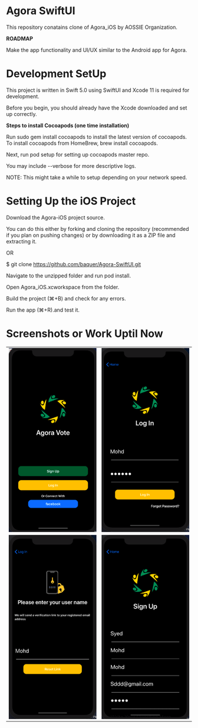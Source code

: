 # Agora SwiftUI

This repository conatains clone of Agora_iOS by AOSSIE Organization.

**ROADMAP**

Make the app functionality and UI/UX similar to the Android app for Agora.

# Development SetUp


This project is written in Swift 5.0 using SwiftUI and Xcode 11 is required for development.

Before you begin, you should already have the Xcode downloaded and set up correctly.

**Steps to install Cocoapods (one time installation)**

Run sudo gem install cocoapods to install the latest version of cocoapods. 
To install cocoapods from HomeBrew, brew install cocoapods.

Next, run pod setup for setting up cocoapods master repo.

You may include --verbose for more descriptive logs. 

NOTE: This might take a while to setup depending on your network speed.

# Setting Up the iOS Project

Download the Agora-iOS project source. 

You can do this either by forking and cloning the repository (recommended if you plan on pushing changes) or by downloading it as a ZIP file and extracting it.

OR

$ git clone https://github.com/baquer/Agora-SwiftUI.git

Navigate to the unzipped folder and run pod install.

Open Agora_iOS.xcworkspace from the folder.

Build the project (⌘+B) and check for any errors.

Run the app (⌘+R).and test it.

# Screenshots or Work Uptil Now

<table>
  <tr>
    <td><img src="/screenshots/Screenshot 2020-03-19 at 1.30.47 AM.png" height = "500" width="250"></td>
    <td><img src="/screenshots/Screenshot 2020-03-19 at 12.01.54 AM.png" height = "500" width="250"></td>
  </tr>
  </tr>
  <tr>
    <td><img src="/screenshots/Screenshot 2020-03-18 at 11.56.07 PM.png" height = "500" width="250"></td>
    <td><img src="/screenshots/Screenshot 2020-03-19 at 1.28.41 AM.png" height = "500" width="250"></td>
  </tr>
  </tr>
  </tr>
  </tr>
</table>

